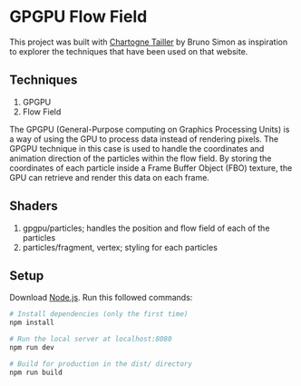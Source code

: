 # GPGPU Flow Field

This project was built with [Chartogne Tailler](https://chartogne-taillet.com/en) by Bruno Simon as inspiration to explorer the techniques that have been used on that website.

## Techniques

1. GPGPU
2. Flow Field

The GPGPU (General-Purpose computing on Graphics Processing Units) is a way of using the GPU to process data instead of rendering pixels. The GPGPU technique in this case is used to handle the coordinates and animation direction of the particles within the flow field. By storing the coordinates of each particle inside a Frame Buffer Object (FBO) texture, the GPU can retrieve and render this data on each frame.

## Shaders

1. gpgpu/particles; handles the position and flow field of each of the particles
2. particles/fragment, vertex; styling for each particles

## Setup

Download [Node.js](https://nodejs.org/en/download/).
Run this followed commands:

```bash
# Install dependencies (only the first time)
npm install

# Run the local server at localhost:8080
npm run dev

# Build for production in the dist/ directory
npm run build
```
